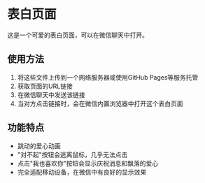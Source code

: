 # 表白页面

这是一个可爱的表白页面，可以在微信聊天中打开。

## 使用方法

1. 将这些文件上传到一个网络服务器或使用GitHub Pages等服务托管
2. 获取页面的URL链接
3. 在微信聊天中发送该链接
4. 当对方点击链接时，会在微信内置浏览器中打开这个表白页面

## 功能特点

- 跳动的爱心动画
- "对不起"按钮会逃离鼠标，几乎无法点击
- 点击"我也喜欢你"按钮会显示庆祝消息和飘落的爱心
- 完全适配移动设备，在微信中有良好的显示效果